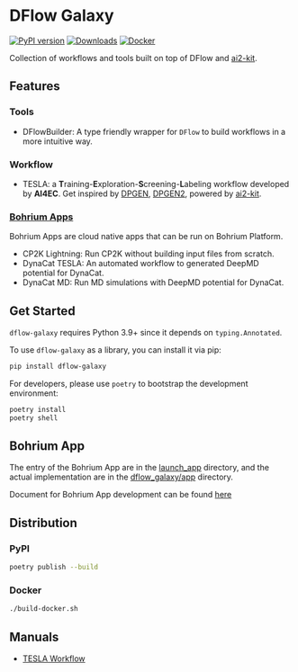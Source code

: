 # DFlow Galaxy

[![PyPI version](https://badge.fury.io/py/dflow-galaxy.svg)](https://badge.fury.io/py/dflow-galaxy)
[![Downloads](https://pepy.tech/badge/dflow-galaxy)](https://pepy.tech/project/dflow-galaxy)
[![Docker](https://img.shields.io/docker/v/link89/dflow-galaxy?label=docker&logo=docker)](https://hub.docker.com/repository/docker/link89/dflow-galaxy/general)


Collection of workflows and tools built on top of DFlow and [ai2-kit](https://github.com/chenggroup/ai2-kit).

## Features

### Tools
* DFlowBuilder: A type friendly wrapper for `DFlow` to build workflows in a more intuitive way.

### Workflow
* TESLA: a **T**raining-**E**xploration-**S**creening-**L**abeling workflow developed by **AI4EC**. Get inspired by [DPGEN](https://github.com/deepmodeling/dpgen), [DPGEN2](https://github.com/deepmodeling/dpgen2), powered by [ai2-kit](https://github.com/chenggroup/ai2-kit).

### [Bohrium Apps](https://bohrium.dp.tech/apps)
Bohrium Apps are cloud native apps that can be run on Bohrium Platform. 

* CP2K Lightning: Run CP2K without building input files from scratch.
* DynaCat TESLA: An automated workflow to generated DeepMD potential for DynaCat.
* DynaCat MD: Run MD simulations with DeepMD potential for DynaCat. 

## Get Started
`dflow-galaxy` requires Python 3.9+ since it depends on `typing.Annotated`.

To use `dflow-galaxy` as a library, you can install it via pip:

```bash
pip install dflow-galaxy
```

For developers, please use `poetry` to bootstrap the development environment:

```bash
poetry install
poetry shell
```

## Bohrium App
The entry of the Bohrium App are in the [launch_app](./launch_app/) directory, and the actual implementation are in the [dflow_galaxy/app](./dflow_galaxy/app/) directory.

Document for Bohrium App development can be found [here](https://dptechnology.feishu.cn/docx/JPqgdmN1woxO8jxRtMycqWPQnIg)



## Distribution
### PyPI
```bash
poetry publish --build
```
### Docker
```bash
./build-docker.sh
```

## Manuals
* [TESLA Workflow](doc/tesla.md)
